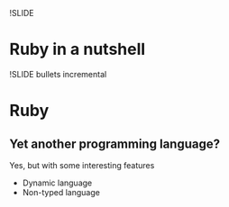 !SLIDE 
# Ruby in a nutshell #

!SLIDE bullets incremental
# Ruby #
## Yet another programming language? ##

Yes, but with some interesting features

* Dynamic language
* Non-typed language
